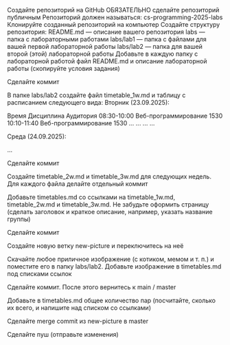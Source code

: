 Создайте репозиторий на GitHub
ОБЯЗАТЕЛЬНО сделайте репозиторий публичным
Репозиторий должен называться: cs-programming-2025-labs
Клонируйте созданный репозиторий на компьютер
Создайте структуру репозитория:
README.md — описание вашего репозитория
labs — папка с лабораторными работами
labs/lab1 — папка с файлами для вашей первой лабораторной работы
labs/lab2 — папка для вашей второй (этой) лабораторной работы
Добавьте в каждую папку с лабораторной работой файл README.md и описание лабораторной работы (скопируйте условия задания)

Сделайте коммит

В папке labs/lab2 создайте файл timetable_1w.md и таблицу с расписанием следующего вида: Вторник (23.09.2025):

Время	Дисциплина	Аудитория
08:30-10:00	Веб-программирование	1530
10:10-11:40	Веб-программирование	1530
...	...	...
...

Среда (24.09.2025):

...

Сделайте коммит

Создайте timetable_2w.md и timetable_3w.md для следующих недель. Для каждого файла делайте отдельный коммит

Добавьте timetables.md со ссылками на timetable_1w.md, timetable_2w.md и timetable_3w.md. Не забудьте оформить страницу (сделать заголовок и краткое описание, например, указать название группы)

Сделайте коммит

Создайте новую ветку new-picture и переключитесь на неё

Скачайте любое приличное изображение (с котиком, мемом и т. п.) и поместите его в папку labs/lab2. Добавьте изображение в timetables.md под списками ссылок

Сделайте коммит. После этого вернитесь к main / master

Добавьте в timetables.md общее количество пар (посчитайте, сколько их всего, и напишите над списком со ссылками)

Сделайте merge commit из new-picture в master

Сделайте пуш (отправьте изменения)